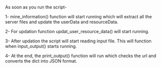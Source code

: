As soon as you run the script-

1- mine_information() function will start running which will extract all the server files and update the userData and resourceData. 

2- For updation function updat_user_resource_data() will start running.

3- After updation the script will start reading input file. This will function when input_output() starts running.

4- At the end, the print_output() function will run which checks the url and converts the dict into JSON format.